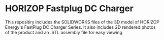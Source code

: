 # HORIZOP Fastplug DC Charger

This repositiry includes the SOLIDWORKS files of the 3D model of HORIZOP Energy's FastPlug DC Charger Series. It also includes 2D rendered photos of the product and an .STL assembly file for easy viewing.
